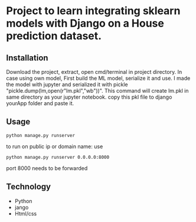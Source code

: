 # Project to learn integrating sklearn models with Django on a House prediction dataset.


## Installation

Download the project, extract, open cmd/terminal in project directory.
In case using own model, First build the ML model, serialize it and use. 
I made the model with jupyter and serialized it with pickle "pickle.dump(lm,open(r"lm.pkl","wb"))".
This command will create lm.pkl in same directory as your jupyter notebook. copy this pkl file to django yourApp folder and paste it.


## Usage

```
python manage.py runserver

```
to run on public ip or domain name: use 

```
python manage.py runserver 0.0.0.0:8000

```
port 8000 needs to be forwarded

## Technology 
* Python
* jango
* Html/css


